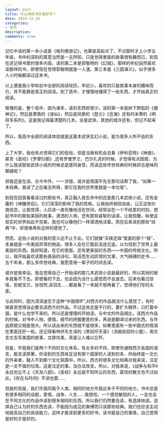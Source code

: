 ```yaml
---
layout: post
title: 什么样的书才是好书？
date: 2010-11-26
categories:
- 读书
description:
comments: true
---
```

记忆中读的第一本小说是《格列佛游记》，也算是高起点了，不过那时才上小学五年级，书中的深刻的寓意当然是一无所知，只是觉得里面的故事很有趣而已，到现在还记得书里的很多内容。读的第二本是郭敬明的《幻城》，那样的年纪自然喜欢读那样的书，即使现在觉得郭敬明就是一人渣。第三本是《三国演义》，似乎很多人小时候都读过这本书。


以上便是我小学和初中全部的阅读经历，年纪小，喜欢的只是故事本身的趣味而已，并不能算是真正的阅读。到了高中，才慢慢地懂得了一些东西，才开始真正的阅读。

惭愧的是，整个高中，因为课多，读的东西却很少。读的第一本是树下野狐的《搜神记》，然后是萧鼎的《诛仙》，然后是凤歌的《昆仑》《沧海》还有时未寒的《明将军系列》。这是我记得最清楚的几本，全是武侠，其他的或许还有，但记不起来了。

所以，我高中全部的阅读体验就是这基本武侠玄幻小说，是为很多人所不齿的东西。

上了大学，我也有点觉得它们的低俗，但是当我有机会去看《伊利亚特》《神曲》，甚至《圣经》《罗摩衍那》,还有罗曼罗兰，巴尔扎克的时候，才觉得有点困惑，为什么我读那些武侠小说的时候总是感同身受，而读这些传世经典的时候却总是味同嚼蜡呢？

但我还是在读，古今中外，一一涉猎，或许是周国平先生那句话帮了我，“如果一本经典，我读了之后毫无所得，那它在我的世界里就是一本垃圾”。

到现在回首看看读过的那些书，真正融入我生命中的还是那几本武侠小说，还有金庸的《神雕侠侣》。它们深深的影响了我的性格，让我始终相信自由，公正这些价值信念，让我觉得，人应该一直优雅地活在世间。经常会在一个不经意的时刻，想起书中的那些美丽的故事，潇洒的人物，还有那些睿智的话语，让我惊醒，纵使这现实的世界如此不完美，我也可以像他们一样潇洒地活着。而在后来读到那些“经典”中，却很难再有这样的感觉了。

然而，这些小说的对我的意义远不止于此。它们就像“买椟还珠”里面的那个“椟”，本身就是一件美丽异常的物品，很多人会在它面前流连忘返，以为找到了世界上最美丽的东西。我却知道，在它的里面，还有更美丽的东西——中国的传统文化。所以，我开始喜欢读那些美丽的诗句，简洁而生动异常的文章，大气磅礴的史书……五千年来，那么多传世经典，我愿意用一辈子的时间去读。

或许是我幸运，我总觉得自己一开始读的那几本武侠小说是最好的，所以其他的根本就看不下去，即使看的下去，也会因为没什么感觉而不会迷恋。后来也看过琼瑶，安妮宝贝，张悦然,梁羽生……都是看了一本就不想再看了，觉得他们写的太差。

与此同时，因为深深迷恋于这种”中国情怀”,对西方的作品就没什么感觉了。有时候甚至觉得没必要去读西方的作品。不过这肯定是不行的，要扩大眼界，只盯着中国，是什么也学不来的。所以还是慢慢的开始读。与中文的作品相比，读西方作品的时候，对书中人物，感情，细节的把握要差的多，再说是翻译过来的东西，与作品原貌又相差很大。所以读出来的东西就不是很多。如果里面有一些中国式的情调在里面还好一些。还记得看林纾先生译的《黑奴吁天录》（汤姆叔叔的小屋），用文言文去写美国的故事，文辞优美，真是让人难以忘怀。

但是，毕竟我们是两个不同的文化体系，有太多的不同，即使你通晓西方各国的语言，能去读原著，你读到的东西肯定没有那个国家的人读到的多，你始终是一文化的外来者，融入不到那个文化氛围中。所以，西方的很多文化经典对我来说，注定是一文不值的垃圾。这是注定的事，没办法改变。所以，对我来说，《战争与和平》永远也比不上《天龙八部》，《圣经》永远是不知所云的东西，蒙恬的散文也不过如此，《存在与时间》不读也罢……

但是的但是，我们毕竟同属于人类，相同的地方毕竟远多于不同的地方。书中总是有很多相同的话题，爱情，战争，人生……我想信，一个感觉敏锐的人，一定也会在不同文化的作品中读到很多相同的东西。所以我们仍然要去读，有选择地读。选择自己认为好的东西去读，不能因为成见的束缚而只读那些经典。我们也应该主动地提高自己的阅读能力，这样才能读到更多的好书。读书是自己的事情，自己觉得是好的才是好的。
